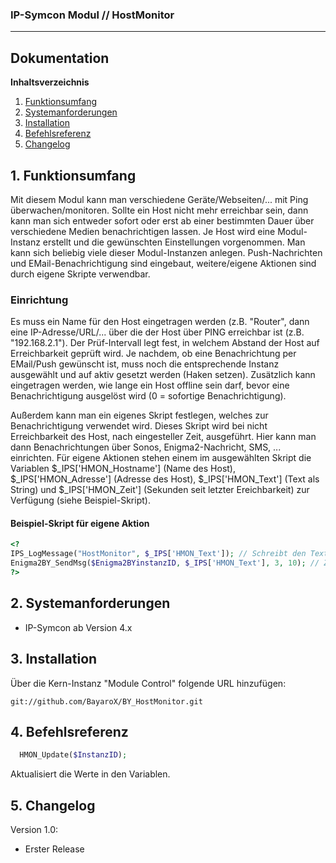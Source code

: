### IP-Symcon Modul // HostMonitor
---

## Dokumentation

**Inhaltsverzeichnis**

1. [Funktionsumfang](#1-funktionsumfang) 
2. [Systemanforderungen](#2-systemanforderungen)
3. [Installation](#3-installation)
4. [Befehlsreferenz](#4-befehlsreferenz)
5. [Changelog](#5-changelog) 

## 1. Funktionsumfang
Mit diesem Modul kann man verschiedene Geräte/Webseiten/... mit Ping überwachen/monitoren. Sollte ein Host nicht mehr erreichbar sein,
dann kann man sich entweder sofort oder erst ab einer bestimmten Dauer über verschiedene Medien benachrichtigen lassen. Je Host wird
eine Modul-Instanz erstellt und die gewünschten Einstellungen vorgenommen. Man kann sich beliebig viele dieser Modul-Instanzen anlegen.
Push-Nachrichten und EMail-Benachrichtigung sind eingebaut, weitere/eigene Aktionen sind durch eigene Skripte verwendbar.

### Einrichtung
Es muss ein Name für den Host eingetragen werden (z.B. "Router", dann eine IP-Adresse/URL/... über die der Host über PING erreichbar
ist (z.B. "192.168.2.1"). Der Prüf-Intervall legt fest, in welchem Abstand der Host auf Erreichbarkeit geprüft wird.
Je nachdem, ob eine Benachrichtung per EMail/Push gewünscht ist, muss noch die entsprechende Instanz ausgewählt und auf aktiv
gesetzt werden (Haken setzen). Zusätzlich kann eingetragen werden, wie lange ein Host offline sein darf, bevor eine Benachrichtigung
ausgelöst wird (0 = sofortige Benachrichtigung).

Außerdem kann man ein eigenes Skript festlegen, welches zur Benachrichtigung verwendet wird. Dieses Skript wird bei nicht Erreichbarkeit
des Host, nach eingesteller Zeit, ausgeführt. Hier kann man dann Benachrichtungen über Sonos, Enigma2-Nachricht, SMS, ... einrichten.
Für eigene Aktionen stehen einem im ausgewählten Skript die Variablen $_IPS['HMON_Hostname'] (Name des Host),
$_IPS['HMON_Adresse'] (Adresse des Host), $_IPS['HMON_Text'] (Text als String) und $_IPS['HMON_Zeit'] (Sekunden seit letzter Ereichbarkeit)
zur Verfügung (siehe Beispiel-Skript).

#### Beispiel-Skript für eigene Aktion
```php
<?
IPS_LogMessage("HostMonitor", $_IPS['HMON_Text']); // Schreibt den Text ins IPS-Log (zu sehen im Meldungen-Fenster in der IPS-Console)
Enigma2BY_SendMsg($Enigma2BYinstanzID, $_IPS['HMON_Text'], 3, 10); // Zeigt 10 Sekunden lang eine Alarm-Nachricht über einen Enigma2-Receiver an
?>
```


## 2. Systemanforderungen
- IP-Symcon ab Version 4.x

## 3. Installation
Über die Kern-Instanz "Module Control" folgende URL hinzufügen:

`git://github.com/BayaroX/BY_HostMonitor.git`


## 4. Befehlsreferenz
```php
  HMON_Update($InstanzID);
```
Aktualisiert die Werte in den Variablen.

## 5. Changelog
Version 1.0:
  - Erster Release
